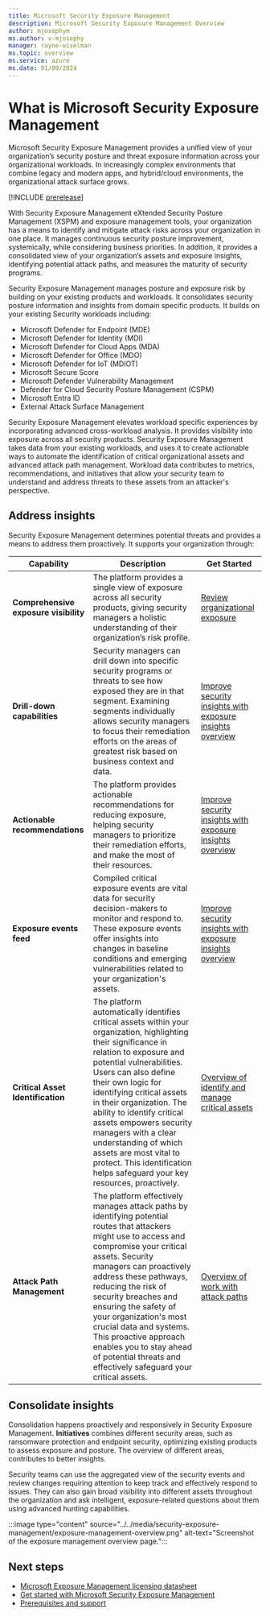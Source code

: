 ```yaml
---
title: Microsoft Security Exposure Management
description: Microsoft Security Exposure Management Overview
author: mjosephym
ms.author: v-mjosephy
manager: rayne-wiselman
ms.topic: overview
ms.service: azure
ms.date: 01/09/2024
---
```



# What is Microsoft Security Exposure Management

Microsoft Security Exposure Management provides a unified view of your organization’s security posture and threat exposure information across your organizational workloads. In increasingly complex environments that combine legacy and modern apps, and hybrid/cloud environments, the organizational attack surface grows.

[!INCLUDE [prerelease](../../includes/prerelease.md)]

With Security Exposure Management eXtended Security Posture Management (XSPM) and exposure management tools, your organization has a means to identify and mitigate attack risks across your organization in one place. It manages continuous security posture improvement, systemically, while considering business priorities. In addition, it provides a consolidated view of your organization’s assets and exposure insights, identifying potential attack paths, and measures the maturity of security programs.

Security Exposure Management manages posture and exposure risk by building on your existing products and workloads. It consolidates security posture information and insights from domain specific products. It builds on your existing Security workloads including:

- Microsoft Defender for Endpoint (MDE)
- Microsoft Defender for Identity (MDI)
- Microsoft Defender for Cloud Apps (MDA)
- Microsoft Defender for Office (MDO)
- Microsoft Defender for IoT (MDIOT)
- Microsoft Secure Score  
- Microsoft Defender Vulnerability Management  
- Defender for Cloud Security Posture Management (CSPM) 
- Microsoft Entra ID  
- External Attack Surface Management

Security Exposure Management elevates workload specific experiences by incorporating advanced cross-workload analysis. It provides visibility into exposure across all security products. Security Exposure Management takes data from your existing workloads, and uses it to create actionable ways to automate the identification of critical organizational assets and advanced attack path management. Workload data contributes to metrics, recommendations, and initiatives that allow your security team to understand and address threats to these assets from an attacker's perspective.

## Address insights

Security Exposure Management determines potential threats and provides a means to address them proactively. It supports your organization through:

|Capability |Description |Get Started |
|---------|---------|---------|
| **Comprehensive exposure visibility** | The platform provides a single view of exposure across all security products, giving security managers a holistic understanding of their organization’s risk profile. | [Review organizational exposure](review-organizational-exposure.md)|
| **Drill-down capabilities** | Security managers can drill down into specific security programs or threats to see how exposed they are in that segment. Examining segments individually allows security managers to focus their remediation efforts on the areas of greatest risk based on business context and data. | [Improve security insights with exposure insights overview](exposure-insights-overview.md) |
|**Actionable recommendations** | The platform provides actionable recommendations for reducing exposure, helping security managers to prioritize their remediation efforts, and make the most of their resources. | [Improve security insights with exposure insights overview](exposure-insights-overview.md)  |
|**Exposure events feed** | Compiled critical exposure events are vital data for security decision-makers to monitor and respond to. These exposure events offer insights into changes in baseline conditions and emerging vulnerabilities related to your organization's assets. |  [Improve security insights with exposure insights overview](exposure-insights-overview.md) |
|**Critical Asset Identification** | The platform automatically identifies critical assets within your organization, highlighting their significance in relation to exposure and potential vulnerabilities. Users can also define their own logic for identifying critical assets in their organization. The ability to identify critical assets empowers security managers with a clear understanding of which assets are most vital to protect. This identification helps safeguard your key resources, proactively. | [Overview of identify and manage critical assets](critical-asset-management.md) |
|**Attack Path Management** | The platform effectively manages attack paths by identifying potential routes that attackers might use to access and compromise your critical assets. Security managers can proactively address these pathways, reducing the risk of security breaches and ensuring the safety of your organization's most crucial data and systems. This proactive approach enables you to stay ahead of potential threats and effectively safeguard your critical assets. | [Overview of work with attack paths](work-attack-paths-overview.md) |

<!--## Exposure insight -->

<!-- 

## Unified View

Microsoft Exposure Management consolidates exposure and posture-related aspects into a unified view to offer insights into:

- Exposure
- Potential attack paths
- Maturity of security programs
This drives continuous security posture improvement while considering business priorities.
-->
## Consolidate insights

Consolidation happens proactively and responsively in Security Exposure Management. **Initiatives** combines different security areas, such as ransomware protection and endpoint security, optimizing existing products to assess exposure and posture. The overview of different areas, contributes to better insights.

Security teams can use the aggregated view of the security events and review changes requiring attention to keep track and effectively respond to issues. They can also gain broad visibility into different assets throughout the organization and ask intelligent, exposure-related questions about them using advanced hunting capabilities.

:::image type="content" source="../../media/security-exposure-management/exposure-management-overview.png" alt-text="Screenshot of the exposure management overview page.":::

<!-- should this be removed here?  
Microsoft Exposure Management includes the following features:

- **Overview (dashboard):** The exposure management overview page:
  - Summarizes the exposure management workflows
  - Lists the most exposed metrics
  - Displays recent security events
  - Allows easy navigation for drill-down to features such as key initiatives and critical asset management.
  - Provides **asset criticality management**. Critical asset management allows users to manage the criticality level of assets, that Microsoft predefined as assets of interests. It also creates custom classification rules to detect critical assets. 
- **Attack surface** This allows users to explore, investigate, and remediate the attack paths identified, visually and by attack path.
- **Exposure Insights**
  - **Initiatives:** Initiatives or the Initiative catalog provides a full list of all initiatives and their details.
  - **Security Metrics:** Metrics or the Metrics catalog provides a full list of all metrics and their details, for all initiatives.
  - **Security Recommendations:** Recommendations or the Recommendation catalog provides a full list of all recommendations and their details, in relation to the relevant metrics and initiatives.
  - **Security Events:** Lists all events, with a historical view, across the entire platform.
- **Microsoft Secure Score**: Measures an organization's security posture, with a higher number indicating more recommended actions taken.
-->
## Next steps

- [Microsoft Exposure Management licensing datasheet](https://aka.ms/?)
- [Get started with Microsoft Security Exposure Management](get-started-exposure-management.md)
- [Prerequisites and support](prerequisites.md)